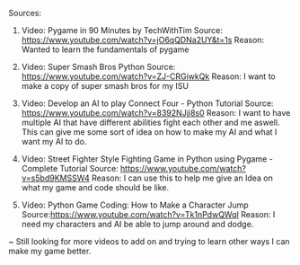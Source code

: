 
Sources:

1)  Video: Pygame in 90 Minutes by TechWithTim
    Source: https://www.youtube.com/watch?v=jO6qQDNa2UY&t=1s
    Reason: Wanted to learn the fundamentals of pygame
  
2)  Video: Super Smash Bros Python
    Source: https://www.youtube.com/watch?v=ZJ-CRGiwkQk
    Reason: I want to make a copy of super smash bros for my ISU 

3)  Video: Develop an AI to play Connect Four - Python Tutorial
    Source: https://www.youtube.com/watch?v=8392NJjj8s0
    Reason: I want to have multiple AI that have different abilities fight each other and me aswell. This can give me some sort of idea on how to make my AI and what
    I want my AI to do.
    
4)  Video: Street Fighter Style Fighting Game in Python using Pygame - Complete Tutorial
    Source: https://www.youtube.com/watch?v=s5bd9KMSSW4
    Reason: I can use this to help me give an Idea on what my game and code should be like.
    
5)  Video: Python Game Coding: How to Make a Character Jump
    Source:https://www.youtube.com/watch?v=Tk1nPdwQWqI
    Reason: I need my characters and AI be able to jump around and dodge.
    
 ~ Still looking for more videos to add on and trying to learn other ways I can make my game better.
